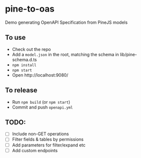 # pine-to-oas
Demo generating OpenAPI Specification from PineJS models

## To use

* Check out the repo
* Add a `model.json` in the root, matching the schema in lib/pine-schema.d.ts
* `npm install`
* `npm start`
* Open http://localhost:9080/

## To release

* Run `npm build` (or `npm start`)
* Commit and push `openapi.yml`

## TODO:

- [ ] Include non-GET operations
- [ ] Filter fields & tables by permissions
- [ ] Add parameters for filter/expand etc
- [ ] Add custom endpoints